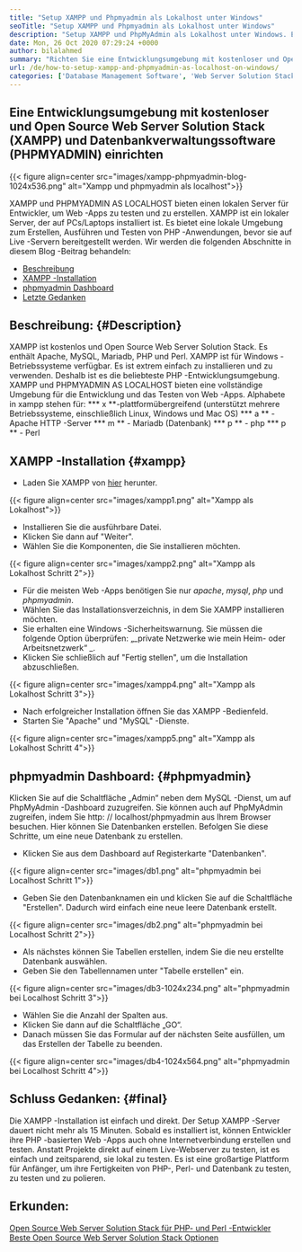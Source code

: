 ```yaml
---
title: "Setup XAMPP und Phpmyadmin als Lokalhost unter Windows" 
seoTitle: "Setup XAMPP und Phpmyadmin als Lokalhost unter Windows" 
description: "Setup XAMPP und PhpMyAdmin als Lokalhost unter Windows. Erstellen Sie Ihre eigene kostenlose und open-Source-Testumgebung, um Web-Apps zu testen und zu erstellen." 
date: Mon, 26 Oct 2020 07:29:24 +0000
author: bilalahmed
summary: "Richten Sie eine Entwicklungsumgebung mit kostenloser und Open Source Web Server Solution Stack (XAMPP) und Datenbankverwaltungssoftware (PHPMYADMIN) ein" 
url: /de/how-to-setup-xampp-and-phpmyadmin-as-localhost-on-windows/
categories: ['Database Management Software', 'Web Server Solution Stack']
---
```


## Eine Entwicklungsumgebung mit kostenloser und Open Source Web Server Solution Stack (XAMPP) und Datenbankverwaltungssoftware (PHPMYADMIN) einrichten

{{< figure align=center src="images/xampp-phpmyadmin-blog-1024x536.png" alt="Xampp und phpmyadmin als localhost">}}

XAMPP und PHPMYADMIN AS LOCALHOST bieten einen lokalen Server für Entwickler, um Web -Apps zu testen und zu erstellen. XAMPP ist ein lokaler Server, der auf PCs/Laptops installiert ist. Es bietet eine lokale Umgebung zum Erstellen, Ausführen und Testen von PHP -Anwendungen, bevor sie auf Live -Servern bereitgestellt werden.
Wir werden die folgenden Abschnitte in diesem Blog -Beitrag behandeln:
  * [Beschreibung][1]
  * [XAMPP -Installation][2]
  * [phpmyadmin Dashboard][3]
  * [Letzte Gedanken][4]

## Beschreibung: {#Description}
XAMPP ist kostenlos und Open Source Web Server Solution Stack. Es enthält Apache, MySQL, Mariadb, PHP und Perl. XAMPP ist für Windows -Betriebssysteme verfügbar. Es ist extrem einfach zu installieren und zu verwenden. Deshalb ist es die beliebteste PHP -Entwicklungsumgebung. XAMPP und PHPMYADMIN AS LOCALHOST bieten eine vollständige Umgebung für die Entwicklung und das Testen von Web -Apps.
Alphabete in xampp stehen für:
  *** x **-plattformübergreifend (unterstützt mehrere Betriebssysteme, einschließlich Linux, Windows und Mac OS)
  *** a ** - Apache HTTP -Server
  *** m ** - Mariadb (Datenbank)
  *** p ** - php
  *** p ** - Perl

## XAMPP -Installation {#xampp}
  * Laden Sie XAMPP von [hier][5] herunter.

{{< figure align=center src="images/xampp1.png" alt="Xampp als Lokalhost">}}

  * Installieren Sie die ausführbare Datei.
  * Klicken Sie dann auf "Weiter".
  * Wählen Sie die Komponenten, die Sie installieren möchten.

{{< figure align=center src="images/xampp2.png" alt="Xampp als Lokalhost Schritt 2">}}

  * Für die meisten Web -Apps benötigen Sie nur _apache_, _mysql_, _php_ und _phpmyadmin_.
  * Wählen Sie das Installationsverzeichnis, in dem Sie XAMPP installieren möchten.
  * Sie erhalten eine Windows -Sicherheitswarnung. Sie müssen die folgende Option überprüfen: „_private Netzwerke wie mein Heim- oder Arbeitsnetzwerk“ _.
  * Klicken Sie schließlich auf "Fertig stellen", um die Installation abzuschließen.

{{< figure align=center src="images/xampp4.png" alt="Xampp als Lokalhost Schritt 3">}}

  * Nach erfolgreicher Installation öffnen Sie das XAMPP -Bedienfeld.
  * Starten Sie "Apache" und "MySQL" -Dienste.

{{< figure align=center src="images/xampp5.png" alt="Xampp als Lokalhost Schritt 4">}}


## phpmyadmin Dashboard: {#phpmyadmin}
Klicken Sie auf die Schaltfläche „Admin“ neben dem MySQL -Dienst, um auf PhpMyAdmin -Dashboard zuzugreifen. Sie können auch auf PhpMyAdmin zugreifen, indem Sie http: // localhost/phpmyadmin aus Ihrem Browser besuchen. Hier können Sie Datenbanken erstellen. Befolgen Sie diese Schritte, um eine neue Datenbank zu erstellen.
  * Klicken Sie aus dem Dashboard auf Registerkarte "Datenbanken".

{{< figure align=center src="images/db1.png" alt="phpmyadmin bei Localhost Schritt 1">}}

  * Geben Sie den Datenbanknamen ein und klicken Sie auf die Schaltfläche "Erstellen". Dadurch wird einfach eine neue leere Datenbank erstellt.

{{< figure align=center src="images/db2.png" alt="phpmyadmin bei Localhost Schritt 2">}}

  * Als nächstes können Sie Tabellen erstellen, indem Sie die neu erstellte Datenbank auswählen.
  * Geben Sie den Tabellennamen unter "Tabelle erstellen" ein.

{{< figure align=center src="images/db3-1024x234.png" alt="phpmyadmin bei Localhost Schritt 3">}}

  * Wählen Sie die Anzahl der Spalten aus.
  * Klicken Sie dann auf die Schaltfläche „GO“.
  * Danach müssen Sie das Formular auf der nächsten Seite ausfüllen, um das Erstellen der Tabelle zu beenden.

{{< figure align=center src="images/db4-1024x564.png" alt="phpmyadmin bei Localhost Schritt 4">}}


## Schluss Gedanken: {#final}
Die XAMPP -Installation ist einfach und direkt. Der Setup XAMPP -Server dauert nicht mehr als 15 Minuten. Sobald es installiert ist, können Entwickler ihre PHP -basierten Web -Apps auch ohne Internetverbindung erstellen und testen. Anstatt Projekte direkt auf einem Live-Webserver zu testen, ist es einfach und zeitsparend, sie lokal zu testen. Es ist eine großartige Plattform für Anfänger, um ihre Fertigkeiten von PHP-, Perl- und Datenbank zu testen, zu testen und zu polieren.

## Erkunden:
[Open Source Web Server Solution Stack für PHP- und Perl -Entwickler][6]
[Beste Open Source Web Server Solution Stack Optionen][7]

  
[1]: #description
[2]: #xampp
[3]: #phpmyadmin
[4]: #final
[5]: https://www.apachefriends.org/de/download.html
[6]: https://products.containerize.com/solution-stack/xampp
[7]: https://products.containerize.com/solution-stack/
